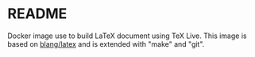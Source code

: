 # README
Docker image use to build LaTeX document using TeX Live.
This image is based on [blang/latex](https://hub.docker.com/r/blang/latex/) and is extended with "make" and "git".
